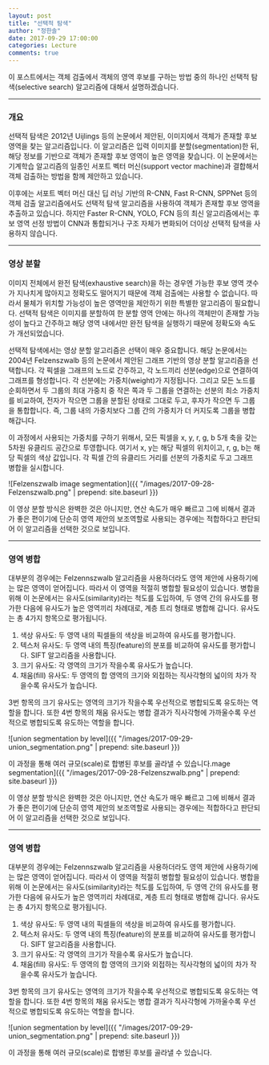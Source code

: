 ```yaml
---
layout: post
title: "선택적 탐색"
author: "정한솔"
date: 2017-09-29 17:00:00
categories: Lecture
comments: true
---
```


이 포스트에서는 객체 검출에서 객체의 영역 후보를 구하는 방법 중의 하나인 선택적 탐색(selective search) 알고리즘에 대해서 설명하겠습니다.

---

### 개요

선택적 탐색은 2012년 Uijlings 등의 논문에서 제안된, 이미지에서 객체가 존재할 후보 영역을 찾는 알고리즘입니다. 이 알고리즘은 입력 이미지를 분할(segmentation)한 뒤, 해당 정보를 기반으로 객체가 존재할 후보 영역이 높은 영역을 찾습니다. 이 논문에서는 기계학습 알고리즘의 일종인 서포트 벡터 머신(support vector machine)과 결합해서 객체 검출하는 방법을 함께 제안하고 있습니다.

이후에는 서포트 벡터 머신 대신 딥 러닝 기반의 R-CNN, Fast R-CNN, SPPNet 등의 객체 검출 알고리즘에서도 선택적 탐색 알고리즘을 사용하여 객체가 존재할 후보 영역을 추출하고 있습니다. 하지만 Faster R-CNN, YOLO, FCN 등의 최신 알고리즘에서는 후보 영역 선정 방법이 CNN과 통합되거나 구조 자체가 변화되어 더이상 선택적 탐색을 사용하지 않습니다.

---

### 영상 분할

이미지 전체에서 완전 탐색(exhaustive search)을 하는 경우엔 가능한 후보 영역 갯수가 지나치게 많아지고 정확도도 떨어지기 때문에 객체 검출에는 사용할 수 없습니다. 따라서 물체가 위치할 가능성이 높은 영역만을 제안하기 위한 특별한 알고리즘이 필요합니다. 선택적 탐색은 이미지를 분할하여 한 분할 영역 안에는 하나의 객체만이 존재할 가능성이 높다고 간주하고 해당 영역 내에서만 완전 탐색을 실행하기 때문에 정확도와 속도가 개선되었습니다.

선택적 탐색에서는 영상 분할 알고리즘은 선택이 매우 중요합니다. 해당 논문에서는 2004년 Felzenszwalb 등의 논문에서 제안된 그래프 기반의 영상 분할 알고리즘을 선택합니다. 각 픽셀을 그래프의 노드로 간주하고, 각 노드끼리 선분(edge)으로 연결하여 그래프를 형성합니다. 각 선분에는 가중치(weight)가 지정됩니다. 그리고 모든 노드를 순회하면서 두 그룹의 최대 가중치 중 작은 쪽과 두 그룹을 연결하는 선분의 최소 가중치를 비교하여, 전자가 작으면 그룹을 분할된 상태로 그대로 두고, 후자가 작으면 두 그룹을 통합합니다. 즉, 그룹 내의 가중치보다 그룹 간의 가중치가 더 커지도록 그룹을 병합해갑니다.

이 과정에서 사용되는 가중치를 구하기 위해서, 모든 픽셀을 x, y, r, g, b 5개 축을 갖는 5차원 유클리드 공간으로 투영합니다. 여기서 x, y는 해당 픽셀의 위치이고, r, g, b는 해당 픽셀의 색상 값입니다. 각 픽셀 간의 유클리드 거리를 선분의 가중치로 두고 그래프 병합을 실시합니다.

![Felzenszwalb image segmentation]({{ "/images/2017-09-28-Felzenszwalb.png" | prepend: site.baseurl }})

이 영상 분할 방식은 완벽한 것은 아니지만, 연산 속도가 매우 빠르고 그에 비해서 결과가 좋은 편이기에 단순히 영역 제안의 보조역할로 사용되는 경우에는 적합하다고 판단되어 이 알고리즘을 선택한 것으로 보입니다.

---

### 영역 병합

대부분의 경우에는 Felzennszwalb 알고리즘을 사용하더라도 영역 제안에 사용하기에는 많은 영역이 얻어집니다. 따라서 이 영역을 적절히 병합할 필요성이 있습니다. 병합을 위해 이 논문에서는 유사도(similarity)라는 척도를 도입하여, 두 영역 간의 유사도를 평가한 다음에 유사도가 높은 영역끼리 차례대로, 계층 트리 형태로 병합해 갑니다. 유사도는 총 4가지 항목으로 평가됩니다.

 1. 색상 유사도: 두 영역 내의 픽셀들의 색상을 비교하여 유사도를 평가합니다.
 2. 텍스처 유사도: 두 영역 내의 특징(feature)의 분포를 비교하여 유사도를 평가합니다. SIFT 알고리즘을 사용합니다.
 3. 크기 유사도: 각 영역의 크기가 작을수록 유사도가 높습니다.
 4. 채움(fill) 유사도: 두 영역의 합 영역의 크기와 외접하는 직사각형의 넓이의 차가 작을수록 유사도가 높습니다.

3번 항목의 크기 유사도는 영역의 크기가 작을수록 우선적으로 병합되도록 유도하는 역할을 합니다. 또한 4번 항목의 채움 유사도는 병합 결과가 직사각형에 가까울수록 우선적으로 병합되도록 유도하는 역할을 합니다.

![union segmentation by level]({{ "/images/2017-09-29-union_segmentation.png" | prepend: site.baseurl }})

이 과정을 통해 여러 규모(scale)로 합병된 후보를 골라낼 수 있습니다.mage segmentation]({{ "/images/2017-09-28-Felzenszwalb.png" | prepend: site.baseurl }})

이 영상 분할 방식은 완벽한 것은 아니지만, 연산 속도가 매우 빠르고 그에 비해서 결과가 좋은 편이기에 단순히 영역 제안의 보조역할로 사용되는 경우에는 적합하다고 판단되어 이 알고리즘을 선택한 것으로 보입니다.

---

### 영역 병합

대부분의 경우에는 Felzennszwalb 알고리즘을 사용하더라도 영역 제안에 사용하기에는 많은 영역이 얻어집니다. 따라서 이 영역을 적절히 병합할 필요성이 있습니다. 병합을 위해 이 논문에서는 유사도(similarity)라는 척도를 도입하여, 두 영역 간의 유사도를 평가한 다음에 유사도가 높은 영역끼리 차례대로, 계층 트리 형태로 병합해 갑니다. 유사도는 총 4가지 항목으로 평가됩니다.

 1. 색상 유사도: 두 영역 내의 픽셀들의 색상을 비교하여 유사도를 평가합니다.
 2. 텍스처 유사도: 두 영역 내의 특징(feature)의 분포를 비교하여 유사도를 평가합니다. SIFT 알고리즘을 사용합니다.
 3. 크기 유사도: 각 영역의 크기가 작을수록 유사도가 높습니다.
 4. 채움(fill) 유사도: 두 영역의 합 영역의 크기와 외접하는 직사각형의 넓이의 차가 작을수록 유사도가 높습니다.

3번 항목의 크기 유사도는 영역의 크기가 작을수록 우선적으로 병합되도록 유도하는 역할을 합니다. 또한 4번 항목의 채움 유사도는 병합 결과가 직사각형에 가까울수록 우선적으로 병합되도록 유도하는 역할을 합니다.

![union segmentation by level]({{ "/images/2017-09-29-union_segmentation.png" | prepend: site.baseurl }})

이 과정을 통해 여러 규모(scale)로 합병된 후보를 골라낼 수 있습니다.